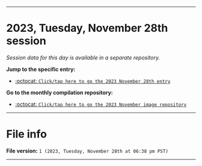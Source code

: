 
***

# 2023, Tuesday, November 28th session

_Session data for this day is available in a separate repository._

**Jump to the specific entry:**

- [:octocat: `Click/tap here to go the 2023 November 28th entry`](https://github.com/seanpm2001/SeansLifeArchive_Images_MotorWorld_CarFactory_Y2023_V4/tree/SeansLifeArchive_Images_MotorWorld_CarFactory_Y2023_V4_Main-dev/11_November/28/)

**Go to the monthly compilation repository:**

- [:octocat: `Click/tap here to go the 2023 November image repository`](https://github.com/seanpm2001/SeansLifeArchive_Images_MotorWorld_CarFactory_Y2023_V4/)

***

# File info

**File version:** `1 (2023, Tuesday, November 28th at 06:38 pm PST)`

***
